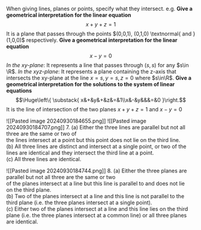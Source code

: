 When giving lines, planes or points, specify what they intersect. e.g.
	**Give a geometrical interpretation for the linear equation** $$ x + y + z = 1$$
	It is a plane that passes through the points $(0,0,1), (0,1,0) \textnormal{ and } (1,0,0)$ respectively.
	**Give a geometrical interpretation for the linear equation** $$ x - y = 0 $$
	_In the xy-plane_: It represents a line that passes through $(s,s)$ for any $s\in \R$.
	_In the xyz-plane_: It represents a plane containing the z-axis that intersects the xy-plane at the line $x=s,y=s,z=0$ where $s\in\R$.
	**Give a geometrical interpretation for the solutions to the system of linear equations** $$\Huge\left\{ \substack{
	x&+&y&+&z&=&1\\x&-&y&&&=&0
	}\right.$$
	It is the line of intersection of the two planes $x+y+z=1$ and $x-y=0$

![[Pasted image 20240930184655.png]]
![[Pasted image 20240930184707.png]]
	7. (a) Either the three lines are parallel but not all three are the same or two of  
	the lines intersect at a point but this point does not lie on the third line.  
	(b) All three lines are distinct and intersect at a single point, or two of the  
	lines are identical and they intersect the third line at a point.  
	(c) All three lines are identical.

![[Pasted image 20240930184744.png]]
	8. (a) Either the three planes are parallel but not all three are the same or two  
	of the planes intersect at a line but this line is parallel to and does not lie  
	on the third plane.  
	(b) Two of the planes intersect at a line and this line is not parallel to the  
	third plane (i.e. the three planes intersect at a single point).  
	(c) Either two of the planes intersect at a line and this line lies on the third  
	plane (i.e. the three planes intersect at a common line) or all three planes  
	are identical.
